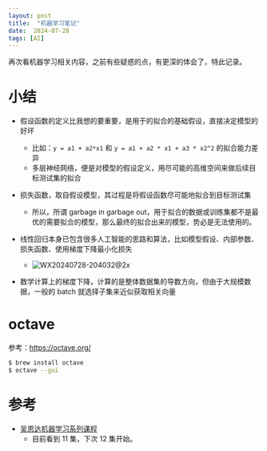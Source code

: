```yaml
---
layout: post
title:  "机器学习笔记"
date:  2024-07-28
tags: [AI]
---
```


  再次看机器学习相关内容，之前有些疑惑的点，有更深的体会了，特此记录。

# 小结

* 假设函数的定义比我想的要重要，是用于的拟合的基础假设，直接决定模型的好坏
  * 比如：`y = a1 + a2*x1` 和 `y = a1 + a2 * x1 + a3 * x2^2` 的拟合能力差异
  * 多层神经网络，便是对模型的假设定义，用尽可能的高维空间来做后续目标测试集的拟合
* 损失函数，取自假设模型，其过程是将假设函数尽可能地拟合到目标测试集
  * 所以，所谓 garbage in garbage out，用于拟合的数据或训练集都不是最优的需要拟合的模型，那么最终的拟合出来的模型，势必是无法使用的。
* 线性回归本身已包含很多人工智能的思路和算法，比如模型假设、内部参数、损失函数、使用梯度下降最小化损失
  * ![WX20240728-204032@2x](https://github.com/user-attachments/assets/747633c9-4139-4d95-8085-b54fae7421da)

* 数学计算上的梯度下降，计算的是整体数据集的导数方向，但由于大规模数据，一般的 batch 就选择子集来近似获取相关向量






# octave

  参考：https://octave.org/

```sh
$ brew install octave
$ octave --gui
```

# 参考

* [吴恩达机器学习系列课程](https://www.bilibili.com/video/BV164411b7dx?p=11)
  * 目前看到 11 集，下次 12 集开始。
